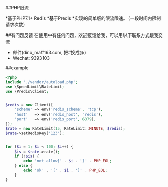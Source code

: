 ##PHP限流

*基于PHP7.1+ Redis
*基于Predis
*实现的简单版的限流限速。（一段时间内限制请求次数）
  
    

##有问题反馈
在使用中有任何问题，欢迎反馈给我，可以用以下联系方式跟我交流

* 邮件(dino_ma#163.com, 把#换成@)
* Wechat: 9393103


##example

```php
<?php
include './vendor/autoload.php';
use \SpeedLimit\RateLimit;
use \Predis\Client;


$redis = new Client([
    'scheme' => env('redis_scheme', 'tcp'),
    'host'   => env('redis_host', 'redis'),
    'port'   => env('redis_port', 6379),
]);
$rate = new RateLimit(15, RateLimit::MINUTE, $redis);
$rate->setRedisKey('123');


for ($i = 1; $i < 100; $i++) {
    $is = $rate->rate();
    if (!$is) {
        echo 'not allow[' . $i . ']' . PHP_EOL;
    } else {
        echo 'ok' . '[' . $i . ']' . PHP_EOL;
    }
}
```
